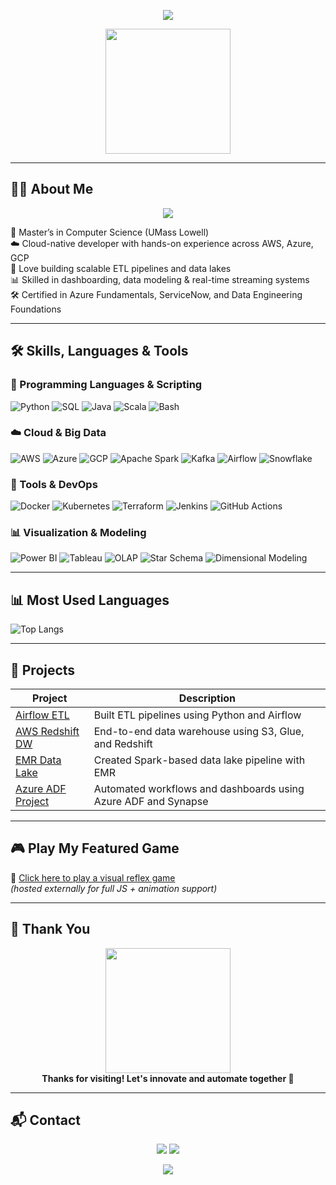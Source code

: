 
<!-- 🌌 SAHIL MUNJULURI | ULTIMATE GITHUB PROFILE README -->

<!-- HEADER -->
<p align="center">
  <img src="https://capsule-render.vercel.app/api?type=waving&color=0:F79D00,100:64f38c&height=200&section=header&text=Sahil%20Munjuluri&fontSize=45&fontColor=ffffff&desc=Cloud%20%7C%20Data%20%7C%20Automation&descSize=18&animation=fadeIn" />
</p>

<!-- DEV GIF -->
<p align="center">
  <img src="https://media.giphy.com/media/qgQUggAC3Pfv687qPC/giphy.gif" width="200" /><br>
</p>

---

## 🙋‍♂️ About Me

<p align="center">
  <img src="https://readme-typing-svg.demolab.com?font=Fira+Code&size=24&pause=1000&color=F79D00&background=000000&center=true&vCenter=true&width=800&lines=Hi+there!+I'm+Sahil+Munjuluri+%F0%9F%91%8B;Data+Engineer+%7C+Cloud+Developer+%7C+Tech+Explorer+%F0%9F%9A%80;I+automate+cloud+pipelines+%7C+optimize+ETL+%7C+visualize+insights" />
</p>

🚀 Master’s in Computer Science (UMass Lowell)  
☁️ Cloud-native developer with hands-on experience across AWS, Azure, GCP  
🧠 Love building scalable ETL pipelines and data lakes  
📊 Skilled in dashboarding, data modeling & real-time streaming systems  
🛠 Certified in Azure Fundamentals, ServiceNow, and Data Engineering Foundations

---

## 🛠️ Skills, Languages & Tools

### 🔧 Programming Languages & Scripting

![Python](https://img.shields.io/badge/-Python-black?logo=python&style=for-the-badge)
![SQL](https://img.shields.io/badge/-SQL-black?logo=postgresql&style=for-the-badge)
![Java](https://img.shields.io/badge/-Java-black?logo=java&style=for-the-badge)
![Scala](https://img.shields.io/badge/-Scala-black?logo=scala&style=for-the-badge)
![Bash](https://img.shields.io/badge/-Bash-black?logo=gnu-bash&style=for-the-badge)

### ☁️ Cloud & Big Data

![AWS](https://img.shields.io/badge/-AWS-232F3E?logo=amazon-aws&logoColor=white&style=for-the-badge)
![Azure](https://img.shields.io/badge/-Azure-0078D4?logo=microsoft-azure&logoColor=white&style=for-the-badge)
![GCP](https://img.shields.io/badge/-GCP-4285F4?logo=google-cloud&logoColor=white&style=for-the-badge)
![Apache Spark](https://img.shields.io/badge/-Apache%20Spark-F8A825?logo=apachespark&logoColor=white&style=for-the-badge)
![Kafka](https://img.shields.io/badge/-Kafka-231F20?logo=apachekafka&style=for-the-badge)
![Airflow](https://img.shields.io/badge/-Airflow-017CEE?logo=apacheairflow&style=for-the-badge)
![Snowflake](https://img.shields.io/badge/-Snowflake-56B9EB?logo=snowflake&logoColor=white&style=for-the-badge)

### 🧰 Tools & DevOps

![Docker](https://img.shields.io/badge/-Docker-2496ED?logo=docker&style=for-the-badge)
![Kubernetes](https://img.shields.io/badge/-Kubernetes-326CE5?logo=kubernetes&style=for-the-badge)
![Terraform](https://img.shields.io/badge/-Terraform-623CE4?logo=terraform&style=for-the-badge)
![Jenkins](https://img.shields.io/badge/-Jenkins-D24939?logo=jenkins&style=for-the-badge)
![GitHub Actions](https://img.shields.io/badge/-GitHub%20Actions-2088FF?logo=githubactions&style=for-the-badge)

### 📊 Visualization & Modeling

![Power BI](https://img.shields.io/badge/-Power%20BI-F2C811?logo=powerbi&style=for-the-badge)
![Tableau](https://img.shields.io/badge/-Tableau-E97627?logo=tableau&style=for-the-badge)
![OLAP](https://img.shields.io/badge/-OLAP-336699?style=for-the-badge)
![Star Schema](https://img.shields.io/badge/-Star%20Schema-grey?style=for-the-badge)
![Dimensional Modeling](https://img.shields.io/badge/-Dimensional%20Modeling-6C63FF?style=for-the-badge)

---

## 📊 Most Used Languages

![Top Langs](https://github-readme-stats.vercel.app/api/top-langs/?username=sahilmunjuluri&layout=compact&theme=tokyonight)

---

## 🚀 Projects

| Project | Description |
|--------|-------------|
| [Airflow ETL](https://github.com/sahilmunjuluri/airflow-etl-pipeline) | Built ETL pipelines using Python and Airflow |
| [AWS Redshift DW](https://github.com/sahilmunjuluri/aws-redshift-data-warehouse) | End-to-end data warehouse using S3, Glue, and Redshift |
| [EMR Data Lake](https://github.com/sahilmunjuluri/aws-emr-data-lake) | Created Spark-based data lake pipeline with EMR |
| [Azure ADF Project](https://github.com/sahilmunjuluri/My_Azure_Project) | Automated workflows and dashboards using Azure ADF and Synapse |

---

## 🎮 Play My Featured Game

🔗 [Click here to play a visual reflex game](https://codepen.io/bheest_/full/OJbjENe)  
*(hosted externally for full JS + animation support)*

---

## 💬 Thank You

<p align="center">
  <img src="https://media.giphy.com/media/3o7aD2saalBwwftBIY/giphy.gif" width="200" />
  <br>
  <b>Thanks for visiting! Let's innovate and automate together 🤝</b>
</p>

---

## 📬 Contact

<p align="center">
  <a href="mailto:msahil0103@gmail.com"><img src="https://img.shields.io/badge/Gmail-msahil0103@gmail.com-D14836?style=for-the-badge&logo=gmail&logoColor=white" /></a>
  <a href="https://linkedin.com/in/sahil-munjuluri"><img src="https://img.shields.io/badge/LinkedIn-Connect-blue?style=for-the-badge&logo=linkedin&logoColor=white" /></a>
</p>

<!-- FOOTER -->
<p align="center">
  <img src="https://capsule-render.vercel.app/api?type=waving&color=0:64f38c,100:F79D00&height=120&section=footer" />
</p>
